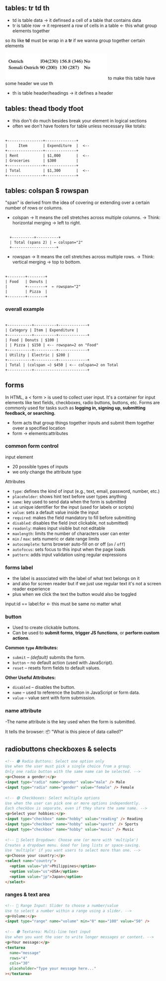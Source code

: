 ## tables: tr td th

- td is table data -> it definsed a cell of a table that contains data
- tr is table row -> it represent a row of cells in a table <- this what group elements together

so its like **td** must be wrap in a **tr** if we wanna group together certain elements

![alt text](</03-html-forms-&-tables/img/Udemy ScreenShot 2025-07-25 17-19-16.jpeg>)
to make this table have some header we use th

- th is table header/headings -> it defines a header

## tables: thead tbody tfoot

- this don't do much besides break your element in logical sections
- often we don't have footers for table unless necessary like totals:
<pre><code>
+----------------+--------------+
|     Item       | Expenditure  |  <-- <thead>
+----------------+--------------+
| Rent           | $1,000       |  <-- <tbody>
| Groceries      | $300         |
+----------------+--------------+
| Total          | $1,300       |  <-- <tfoot>
+----------------+--------------+
</code></pre>

## tables: colspan $ rowspan

"span" is derived from the idea of covering or extending over a certain number of rows or columns.

- colspan -> It means the cell stretches across multiple columns. -> Think: horizontal merging → left to right.
<pre><code>
  +----------+----------+
  | Total (spans 2) | ← colspan="2"
  +--------------------+
</code></pre>

- rowspan -> It means the cell stretches across multiple rows. -> Think: vertical merging → top to bottom.
<pre><code>
+--------+--------+
| Food   | Donuts |
|        +--------+  ← rowspan="2"
|        | Pizza  |
+--------+--------+
</code></pre>

### overall example

<pre><code>
+-----------+----------+-------------+
| Category | Item | Expenditure |
+-----------+----------+-------------+
| Food | Donuts | $100 |
| | Pizza | $150 | <-- rowspan=2 on "Food"
+-----------+----------+-------------+
| Utility | Electric | $200 |
+-----------+----------+-------------+
| Total | (colspan →) $450 | <-- colspan=2 on Total
+-----------+------------------------+
</code></pre>

## forms

In HTML, a < form > is used to collect user input. It's a container for input elements like text fields, checkboxes, radio buttons, buttons, etc. Forms are commonly used for tasks such as **logging in, signing up, submitting feedback, or searching.**

- form acts that group things together inputs and submit them together oveer a specified location
- form -> elements:attributes

### common form control

input element

- 20 possible types of inputs
- we only change the attribute type

Attributes

- `type`: defines the kind of input (e.g., text, email, password, number, etc.)
- `placeholder`: shows hint text before user types anything
- `name`: key used to send data when the form is submitted
- `id`: unique identifier for the input (used for labels or scripts)
- `value`: sets a default value inside the input
- `required`: makes the field mandatory to fill before submitting
- `disabled`: disables the field (not clickable, not submitted)
- `readonly`: makes input visible but not editable
- `maxlength`: limits the number of characters user can enter
- `min` / `max`: sets numeric or date range limits
- `autocomplete`: turns browser auto-fill on or off (`on` / `off`)
- `autofocus`: sets focus to this input when the page loads
- `pattern`: adds input validation using regular expressions

### forms label

- the label is associated with the label of what text belongs on it
- and also for screen reader but if we just use regular text it's not a screen reader experience
- plus when we click the text the button would also be toggled

input:id == label:for <- this must be same no matter what

### button

- Used to create clickable buttons.
- Can be used to **submit forms**, **trigger JS functions**, or **perform custom actions**.

**Common `type` Attributes:**

- `submit` – _(default)_ submits the form.
- `button` – no default action (used with JavaScript).
- `reset` – resets form fields to default values.

**Other Useful Attributes:**

- `disabled` – disables the button.
- `name` – used to reference the button in JavaScript or form data.
- `value` – value sent with form submission.

### name attribute

-The name attribute is the key used when the form is submitted.

It tells the browser:
📦 "What is this piece of data called?"

## radiobuttons checkboxes & selects

```html
<!-- 🟠 Radio Buttons: Select one option only
Use when the user must pick a single choice from a group.
Only one radio button with the same name can be selected. -->
<p>Choose a gender:</p>
<input type="radio" name="gender" value="male" /> Male
<input type="radio" name="gender" value="female" /> Female

<!-- 🟢 Checkboxes: Select multiple options
Use when the user can pick one or more options independently.
Each checkbox is separate, even if they share the same name. -->
<p>Select your hobbies:</p>
<input type="checkbox" name="hobby" value="reading" /> Reading
<input type="checkbox" name="hobby" value="sports" /> Sports
<input type="checkbox" name="hobby" value="music" /> Music

<!-- 🔵 Select Dropdown: Choose one (or more with 'multiple')
Creates a dropdown menu. Good for long lists or space-saving.
Use 'multiple' if you want users to select more than one. -->
<p>Choose your country:</p>
<select name="country">
  <option value="ph">Philippines</option>
  <option value="us">USA</option>
  <option value="jp">Japan</option>
</select>
```

### ranges & text area

```html
<!-- 🔴 Range Input: Slider to choose a number/value
Use to select a number within a range using a slider. -->
<p>Volume:</p>
<input type="range" name="volume" min="0" max="100" value="50" />

<!-- 🟤 Textarea: Multi-line text input
Use when you want the user to write longer messages or content. -->
<p>Your message:</p>
<textarea
  name="message"
  rows="4"
  cols="30"
  placeholder="Type your message here..."
></textarea>
```
